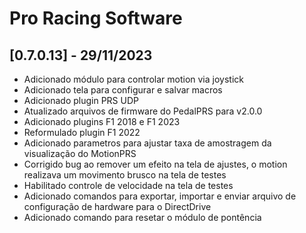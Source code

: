# Pro Racing Software

## [0.7.0.13] - 29/11/2023

 - Adicionado módulo para controlar motion via joystick
 - Adicionado tela para configurar e salvar macros
 - Adicionado plugin PRS UDP
 - Atualizado arquivos de firmware do PedalPRS para v2.0.0
 - Adicionado plugins F1 2018 e F1 2023
 - Reformulado plugin F1 2022
 - Adicionado parametros para ajustar taxa de amostragem da visualização do MotionPRS
 - Corrigido bug ao remover um efeito na tela de ajustes, o motion realizava um movimento brusco na tela de testes
 - Habilitado controle de velocidade na tela de testes
 - Adicionado comandos para exportar, importar e enviar arquivo de configuração de hardware para o DirectDrive
 - Adicionado comando para resetar o módulo de pontência
